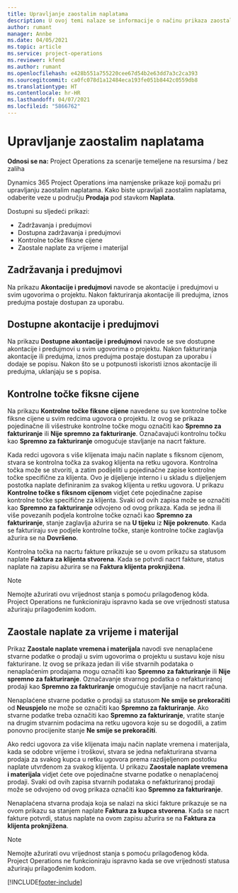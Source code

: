 ```yaml
---
title: Upravljanje zaostalim naplatama
description: U ovoj temi nalaze se informacije o načinu prikaza zaostalih naplata i rada s njima u aplikaciji Project Operations.
author: rumant
manager: Annbe
ms.date: 04/05/2021
ms.topic: article
ms.service: project-operations
ms.reviewer: kfend
ms.author: rumant
ms.openlocfilehash: e428b551a755220cee67d54b2e63dd7a3c2ca393
ms.sourcegitcommit: ca0fc078d1a12484eca193fe051b8442c0559db8
ms.translationtype: HT
ms.contentlocale: hr-HR
ms.lasthandoff: 04/07/2021
ms.locfileid: "5866762"
---
```

# <a name="manage-billing-backlog"></a>Upravljanje zaostalim naplatama

**Odnosi se na:** Project Operations za scenarije temeljene na resursima / bez zaliha

Dynamics 365 Project Operations ima namjenske prikaze koji pomažu pri upravljanju zaostalim naplatama. Kako biste upravljali zaostalim naplatama, odaberite veze u području **Prodaja** pod stavkom **Naplata**. 

Dostupni su sljedeći prikazi:

- Zadržavanja i predujmovi
- Dostupna zadržavanja i predujmovi
- Kontrolne točke fiksne cijene
- Zaostale naplate za vrijeme i materijal

## <a name="retainers-and-advances"></a>Zadržavanja i predujmovi

Na prikazu **Akontacije i predujmovi** navode se akontacije i predujmovi u svim ugovorima o projektu. Nakon fakturiranja akontacije ili predujma, iznos predujma postaje dostupan za uporabu.

## <a name="available-retainers-and-advances"></a>Dostupne akontacije i predujmovi

Na prikazu **Dostupne akontacije i predujmovi** navode se sve dostupne akontacije i predujmovi u svim ugovorima o projektu. Nakon fakturiranja akontacije ili predujma, iznos predujma postaje dostupan za uporabu i dodaje se popisu. Nakon što se u potpunosti iskoristi iznos akontacije ili predujma, uklanjaju se s popisa.

## <a name="fixed-price-milestones"></a>Kontrolne točke fiksne cijene

Na prikazu **Kontrolne točke fiksne cijene** navedene su sve kontrolne točke fiksne cijene u svim redcima ugovora o projektu. Iz ovog se prikaza pojedinačne ili višestruke kontrolne točke mogu označiti kao **Spremno za fakturiranje** ili **Nije spremno za fakturiranje**. Označavajući kontrolnu točku kao **Spremno za fakturiranje** omogućuje stavljanje na nacrt fakture.

Kada redci ugovora s više klijenata imaju način naplate s fiksnom cijenom, stvara se kontrolna točka za svakog klijenta na retku ugovora. Kontrolna točka može se stvoriti, a zatim podijeliti u pojedinačne zapise kontrolne točke specifične za klijenta. Ovo je dijeljenje interno i u skladu s dijeljenjem postotka naplate definiranim za svakog klijenta u retku ugovora. U prikazu **Kontrolne točke s fiksnom cijenom** vidjet ćete pojedinačne zapise kontrolne točke specifične za klijenta. Svaki od ovih zapisa može se označiti kao **Spremno za fakturiranje** odvojeno od ovog prikaza. Kada se jedna ili više povezanih podjela kontrolne točke označi kao **Spremno za fakturiranje**, stanje zaglavlja ažurira se na **U tijeku** iz **Nije pokrenuto**. Kada se fakturiraju sve podjele kontrolne točke, stanje kontrolne točke zaglavlja ažurira se na **Dovršeno**.

Kontrolna točka na nacrtu fakture prikazuje se u ovom prikazu sa statusom naplate **Faktura za klijenta stvorena**. Kada se potvrdi nacrt fakture, status naplate na zapisu ažurira se na **Faktura klijenta proknjižena**. 

> [!NOTE] 
> Nemojte ažurirati ovu vrijednost stanja s pomoću prilagođenog kôda. Project Operations ne funkcioniraju ispravno kada se ove vrijednosti statusa ažuriraju prilagođenim kodom.

## <a name="time-and-material-billing-backlog"></a>Zaostale naplate za vrijeme i materijal

Prikaz **Zaostale naplate vremena i materijala** navodi sve nenaplaćene stvarne podatke o prodaji u svim ugovorima o projektu u sustavu koje nisu fakturirane. Iz ovog se prikaza jedan ili više stvarnih podataka o nenaplaćenim prodajama mogu označiti kao **Spremno za fakturiranje** ili **Nije spremno za fakturiranje**. Označavanje stvarnog podatka o nefakturiranoj prodaji kao **Spremno za fakturiranje** omogućuje stavljanje na nacrt računa.

Nenaplaćene stvarne podatke o prodaji sa statusom **Ne smije se prekoračiti** od **Neuspjelo** ne može se označiti kao **Spremno za fakturiranje**. Ako stvarne podatke treba označiti kao **Spremno za fakturiranje**, vratite stanje na drugim stvarnim podacima na retku ugovora koje su se dogodili, a zatim ponovno procijenite stanje **Ne smije se prekoračiti**.

Ako redci ugovora za više klijenata imaju način naplate vremena i materijala, kada se odobre vrijeme i troškovi, stvara se jedna nefakturirana stvarna prodaja za svakog kupca u retku ugovora prema razdijeljenom postotku naplate utvrđenom za svakog klijenta. U prikazu **Zaostale naplate vremena i materijala** vidjet ćete ove pojedinačne stvarne podatke o nenaplaćenoj prodaji. Svaki od ovih zapisa stvarnih podataka o nefakturiranoj prodaji može se odvojeno od ovog prikaza označiti kao **Spremno za fakturiranje**.

Nenaplaćena stvarna prodaja koja se nalazi na skici fakture prikazuje se na ovom prikazu sa stanjem naplate **Faktura za kupca stvorena**. Kada se nacrt fakture potvrdi, status naplate na ovom zapisu ažurira se na **Faktura za klijenta proknjižena**. 

> [!NOTE] 
> Nemojte ažurirati ovu vrijednost stanja s pomoću prilagođenog kôda. Project Operations ne funkcioniraju ispravno kada se ove vrijednosti statusa ažuriraju prilagođenim kodom.


[!INCLUDE[footer-include](../includes/footer-banner.md)]
